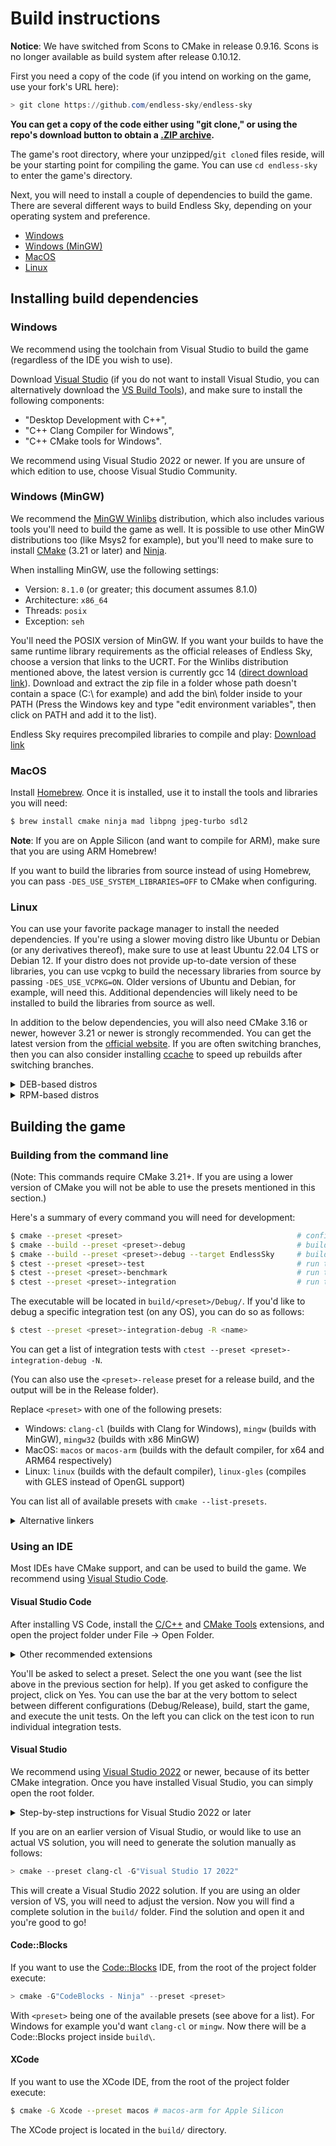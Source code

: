 # Build instructions

**Notice**: We have switched from Scons to CMake in release 0.9.16. Scons is no longer available as build system after release 0.10.12.

First you need a copy of the code (if you intend on working on the game, use your fork's URL here):

```powershell
> git clone https://github.com/endless-sky/endless-sky
```
**You can get a copy of the code either using "git clone," or using the repo's download button to obtain a [.ZIP archive](https://github.com/endless-sky/endless-sky/archive/master.zip).**

The game's root directory, where your unzipped/`git clone`d files reside, will be your starting point for compiling the game. You can use `cd endless-sky` to enter the game's directory.

Next, you will need to install a couple of dependencies to build the game. There are several different ways to build Endless Sky, depending on your operating system and preference.

- [Windows](#windows)
- [Windows (MinGW)](#windows-mingw)
- [MacOS](#macos)
- [Linux](#linux)

## Installing build dependencies

### Windows

We recommend using the toolchain from Visual Studio to build the game (regardless of the IDE you wish to use).

Download [Visual Studio](https://visualstudio.microsoft.com/downloads/#visual-studio-community-2022) (if you do not want to install Visual Studio, you can alternatively download the [VS Build Tools](https://visualstudio.microsoft.com/downloads/#build-tools-for-visual-studio-2022)), and make sure to install the following components:

- "Desktop Development with C++",
- "C++ Clang Compiler for Windows",
- "C++ CMake tools for Windows".

We recommend using Visual Studio 2022 or newer. If you are unsure of which edition to use, choose Visual Studio Community.

### Windows (MinGW)
  
We recommend the [MinGW Winlibs](https://winlibs.com/#download-release) distribution, which also includes various tools you'll need to build the game as well. It is possible to use other MinGW distributions too (like Msys2 for example), but you'll need to make sure to install [CMake](https://cmake.org/) (3.21 or later) and [Ninja](https://ninja-build.org/).

When installing MinGW, use the following settings:
- Version: `8.1.0` (or greater; this document assumes 8.1.0)
- Architecture: `x86_64`
- Threads: `posix`
- Exception: `seh`

You'll need the POSIX version of MinGW. If you want your builds to have the same runtime library requirements as the official releases of Endless Sky, choose a version that links to the UCRT. For the Winlibs distribution mentioned above, the latest version is currently gcc 14 ([direct download link](https://github.com/brechtsanders/winlibs_mingw/releases/download/14.2.0posix-18.1.8-12.0.0-ucrt-r1/winlibs-x86_64-posix-seh-gcc-14.2.0-mingw-w64ucrt-12.0.0-r1.zip)). Download and extract the zip file in a folder whose path doesn't contain a space (C:\ for example) and add the bin\ folder inside to your PATH (Press the Windows key and type "edit environment variables", then click on PATH and add it to the list).

Endless Sky requires precompiled libraries to compile and play: [Download link](https://endless-sky.github.io/win64-dev.zip)

### MacOS

Install [Homebrew](https://brew.sh). Once it is installed, use it to install the tools and libraries you will need:

```bash
$ brew install cmake ninja mad libpng jpeg-turbo sdl2
```

**Note**: If you are on Apple Silicon (and want to compile for ARM), make sure that you are using ARM Homebrew!

If you want to build the libraries from source instead of using Homebrew, you can pass `-DES_USE_SYSTEM_LIBRARIES=OFF` to CMake when configuring.

### Linux

You can use your favorite package manager to install the needed dependencies. If you're using a slower moving distro like Ubuntu or Debian (or any derivatives thereof), make sure to use at least Ubuntu 22.04 LTS or Debian 12.
If your distro does not provide up-to-date version of these libraries, you can use vcpkg to build the necessary libraries from source by passing `-DES_USE_VCPKG=ON`. Older versions of Ubuntu and Debian, for example, will need this. Additional dependencies will likely need to be installed to build the libraries from source as well.

In addition to the below dependencies, you will also need CMake 3.16 or newer, however 3.21 or newer is strongly recommended. You can get the latest version from the [official website](https://cmake.org/download/). If you are often switching branches, then you can also consider installing [ccache](https://ccache.dev/) to speed up rebuilds after switching branches.


<details>
<summary>DEB-based distros</summary>

```
g++ cmake ninja-build curl libsdl2-dev libpng-dev libjpeg-dev libgl1-mesa-dev libglew-dev libopenal-dev libmad0-dev uuid-dev
```
Additionally, if you want to build unit tests:
```
catch2
```
While sufficient versions of other dependencies are available, Ubuntu 22.04 does not provide an up to date version of catch2 (3.0 or newer is required), so this will need to be built from source if unit tests are desired.


</details>

<details>
<summary>RPM-based distros</summary>

```
gcc-c++ cmake ninja-build SDL2-devel libpng-devel libjpeg-turbo-devel mesa-libGL-devel glew-devel openal-soft-devel libmad-devel libuuid-devel
```
Additionally, if you want to build unit tests:
```
catch2-devel
```

</details>

## Building the game

### Building from the command line

(Note: This commands require CMake 3.21+. If you are using a lower version of CMake you will not be able to use the presets mentioned in this section.)

Here's a summary of every command you will need for development:

```bash
$ cmake --preset <preset>                                       # configure project (only needs to be done once)
$ cmake --build --preset <preset>-debug                         # build Endless Sky and all tests
$ cmake --build --preset <preset>-debug --target EndlessSky     # build only the game
$ ctest --preset <preset>-test                                  # run the unit tests
$ ctest --preset <preset>-benchmark                             # run the benchmarks
$ ctest --preset <preset>-integration                           # run the integration tests (Linux only)
```

The executable will be located in `build/<preset>/Debug/`. If you'd like to debug a specific integration test (on any OS), you can do so as follows:

```bash
$ ctest --preset <preset>-integration-debug -R <name>
```

You can get a list of integration tests with `ctest --preset <preset>-integration-debug -N`.

(You can also use the `<preset>-release` preset for a release build, and the output will be in the Release folder).

Replace `<preset>` with one of the following presets:

- Windows: `clang-cl` (builds with Clang for Windows), `mingw` (builds with MinGW), `mingw32` (builds with x86 MinGW)
- MacOS: `macos` or `macos-arm` (builds with the default compiler, for x64 and ARM64 respectively)
- Linux: `linux` (builds with the default compiler), `linux-gles` (compiles with GLES instead of OpenGL support)

You can list all of available presets with `cmake --list-presets`.

<details>
<summary>Alternative linkers</summary>

The default linker on many systems is slow and may take multiple seconds to link the final executable, and has to be run every time any source files are changed. For faster iteration while developing, you can use an alternative linker for your platform:

- Windows: lld (supports clang-cl and mingw)
- MacOS: lld
- Linux: mold

This feature is available in cmake versions 3.29 and above through adding the `CMAKE_LINKER_TYPE` variable while performing the project configuration step (the build folder has to be deleted for changes to apply properly):

```sh
cmake --preset <preset> -DCMAKE_LINKER_TYPE=<LLD,MOLD>
```

</details>

### Using an IDE

Most IDEs have CMake support, and can be used to build the game. We recommend using [Visual Studio Code](#visual-studio-code).

#### Visual Studio Code

After installing VS Code, install the [C/C++](https://marketplace.visualstudio.com/items?itemName=ms-vscode.cpptools) and [CMake Tools](https://marketplace.visualstudio.com/items?itemName=ms-vscode.cmake-tools) extensions, and open the project folder under File -> Open Folder.

<details>
<summary>Other recommended extensions</summary>

- [EditorConfig](https://marketplace.visualstudio.com/items?itemName=EditorConfig.EditorConfig)

</details>

You'll be asked to select a preset. Select the one you want (see the list above in the previous section for help). If you get asked to configure the project, click on Yes. You can use the bar at the very bottom to select between different configurations (Debug/Release), build, start the game, and execute the unit tests. On the left you can click on the test icon to run individual integration tests.

#### Visual Studio

We recommend using [Visual Studio 2022](https://visualstudio.microsoft.com/downloads/#visual-studio-community-2022) or newer, because of its better CMake integration. Once you have installed Visual Studio, you can simply open the root folder.

<details>
<summary>Step-by-step instructions for Visual Studio 2022 or later</summary>

1. Open the repository's root folder using Visual Studio ("Open Folder")
2. Wait while Visual Studio loads everything. This may take a few minutes the first time, but should be relatively fast on subsequent loads.
3. On the toolbar you're able to choose between Debug and Release.
4. You might need to select the target to launch in the dropdown menu of the Run button (it's the one with the green arrow). Select "Endless Sky (build/.../)" (not the one with install).
5. Hit the Run button (F5) to build and run the game.
6. In the status window it will give a scrolling list of actions being completed. Wait until it states "Build Complete"
7. You'll find the executables and libraries located inside the build directory in the root folder.

</details>

If you are on an earlier version of Visual Studio, or would like to use an actual VS solution, you will need to generate the solution manually as follows:

```powershell
> cmake --preset clang-cl -G"Visual Studio 17 2022"
```

This will create a Visual Studio 2022 solution. If you are using an older version of VS, you will need to adjust the version. Now you will find a complete solution in the `build/` folder. Find the solution and open it and you're good to go!

#### Code::Blocks

If you want to use the [Code::Blocks](https://www.codeblocks.org/downloads/) IDE, from the root of the project folder execute:

```powershell
> cmake -G"CodeBlocks - Ninja" --preset <preset>
```

With `<preset>` being one of the available presets (see above for a list). For Windows for example you'd want `clang-cl` or `mingw`. Now there will be a Code::Blocks project inside `build\`.

#### XCode

If you want to use the XCode IDE, from the root of the project folder execute:

```bash
$ cmake -G Xcode --preset macos # macos-arm for Apple Silicon
```

The XCode project is located in the `build/` directory.
